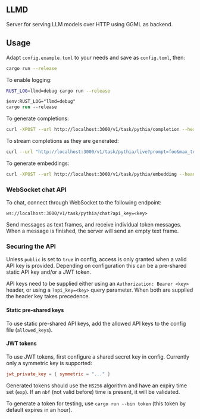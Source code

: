 ## LLMD

Server for serving LLM models over HTTP using GGML as backend.

## Usage

Adapt `config.example.toml` to your needs and save as `config.toml`, then:

```sh
cargo run --release
```

To enable logging:

```sh
RUST_LOG=llmd=debug cargo run --release
```

```ps
$env:RUST_LOG="llmd=debug"
cargo run --release
```

To generate completions:

```sh
curl -XPOST --url http://localhost:3000/v1/task/pythia/completion --header 'Content-type: application/json' --data '{"prompt": "Hello "}' -vvv
```

To stream completions as they are generated:

```sh
curl --url "http://localhost:3000/v1/task/pythia/live?prompt=foo&max_tokens=10" -vvv
```

To generate embeddings:

```sh
curl -XPOST --url http://localhost:3000/v1/task/pythia/embedding --header 'Content-type: application/json' --data '{"prompt": "Hello "}' -vvv
```

### WebSocket chat API

To chat, connect through WebSocket to the following endpoint:

`ws://localhost:3000/v1/task/pythia/chat?api_key=<key>`

Send messages as text frames, and receive individual token messages. When a message is finished, the server will send an
empty text frame.

### Securing the API

Unless `public` is set to `true` in config, access is only granted when a valid API key is provided. Depending on configuration
this can be a pre-shared static API key and/or a JWT token.

API keys need to be supplied either using an `Authorization: Bearer <key>` header, or using a `?api_key=<key>` query parameter.
When both are supplied the header key takes precedence.

#### Static pre-shared keys

To use static pre-shared API keys, add the allowed API keys to the config file (`allowed_keys`).

#### JWT tokens

To use JWT tokens, first configure a shared secret key in config. Currently only a symmetric key is supported:

```toml
jwt_private_key = { symmetric = "..." }
```

Generated tokens should use the `HS256` algorithm and have an expiry time set (`exp`). If an `nbf` (not valid before) time
is present, it will be validated.

To generate a token for testing, use `cargo run --bin token` (this token by default expires in an hour).
